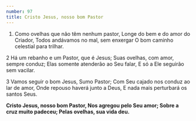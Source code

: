 ```yaml
---
number: 97
title: Cristo Jesus, nosso bom Pastor
---
```


1. Como ovelhas que não têm nenhum pastor,
  Longe do bem e do amor do Criador,
  Todos andávamos no mal, sem enxergar
  O bom caminho celestial para trilhar.

2 Há um rebanho e um Pastor, que é Jesus;
  Suas ovelhas, com amor, sempre conduz;
  Elas somente atenderão ao Seu falar,
  E só a Ele seguirão sem vacilar.

3 Vamos seguir o bom Jesus, Sumo Pastor;
  Com Seu cajado nos conduz ao lar de amor,
  Onde repouso haverá junto a Deus,
  E nada mais perturbará os santos Seus.

  __Cristo Jesus, nosso bom Pastor,
  Nos agregou pelo Seu amor;
  Sobre a cruz muito padeceu;
  Pelas ovelhas, sua vida deu.__
